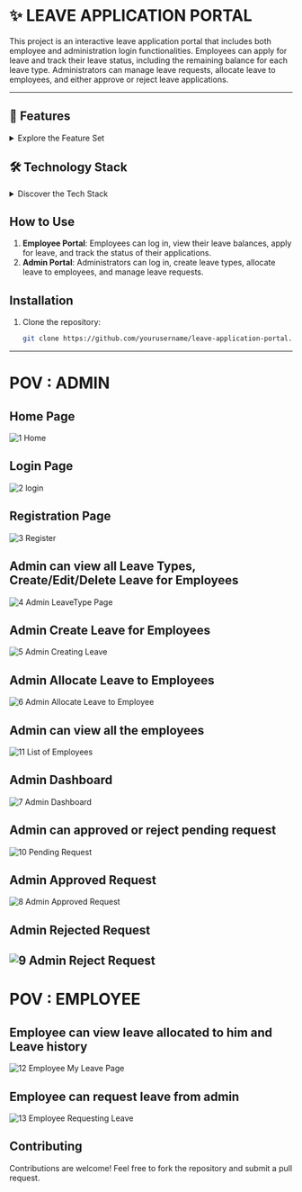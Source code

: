 # ✨ LEAVE APPLICATION PORTAL

This project is an interactive leave application portal that includes both employee and administration login functionalities. Employees can apply for leave and track their leave status, including the remaining balance for each leave type. Administrators can manage leave requests, allocate leave to employees, and either approve or reject leave applications.

---

## 🚀 Features

<details>
  <summary>Explore the Feature Set</summary>
  
  - **Create Leave Types**: Admins can create custom leave types.
  - **Leave Allocation**: Admins can assign a specific number of days to each leave type.
  - **Employee Leave Allocation**: Admins can allocate leave balances to employees.
  - **User Authentication**: Secure login for both employees and administrators.
  - **Apply for Leave**: Employees can apply for leave through the portal.
  - **Leave Request Approval Workflow**: Admins can approve or reject leave requests.
  - **Employee List View**: View all employees and their leave balances.
  - **Leave Request Tracking**: Employees can monitor the status of their leave requests.
  - **Leave Allocation View**: Employees can see the leaves allocated to them.
  - **Leave Request List**: Admins can view all leave requests submitted by employees.
  
</details>


## 🛠️ Technology Stack

<details>
  <summary>Discover the Tech Stack</summary>
  
  - **Backend**: C# (.NET)
  - **Database**: Microsoft SQL
  - **Frontend**: JavaScript, HTML, CSS
  - **Framework**: Entity Framework, Bootstrap
  - **Code Editor**: Visual Studio
  
</details>


## How to Use

1. **Employee Portal**: Employees can log in, view their leave balances, apply for leave, and track the status of their applications.
2. **Admin Portal**: Administrators can log in, create leave types, allocate leave to employees, and manage leave requests.


## Installation

1. Clone the repository:
   ```bash
   git clone https://github.com/yourusername/leave-application-portal.git

-------------------------------------------------------------------------------------------------------------------------------------------------------------

# POV : ADMIN 
## Home Page
![1  Home](https://github.com/user-attachments/assets/c3ee450c-73fb-4534-8b81-1bb02905ecf4)
## Login Page
![2  login](https://github.com/user-attachments/assets/13a1632e-9c74-4cd0-891b-d5b1d3a0a6c1)
## Registration Page
![3  Register](https://github.com/user-attachments/assets/72edbf9f-f48f-4d93-9ae2-3be817bb1a03)
## Admin can view all Leave Types, Create/Edit/Delete Leave for Employees
![4  Admin LeaveType Page](https://github.com/user-attachments/assets/02db5787-36e7-4ef0-89ce-1e33db9d381c)
## Admin Create Leave for Employees
![5  Admin Creating Leave](https://github.com/user-attachments/assets/a125ac31-c15c-4f8c-a061-7f6f59e6df42)
## Admin Allocate Leave to Employees
![6  Admin Allocate Leave to Employee](https://github.com/user-attachments/assets/0131e04c-a1a4-4e45-a069-1b6453fdfced)
## Admin can view all the employees 
![11  List of Employees](https://github.com/user-attachments/assets/a1c270f9-4b7d-492e-bc58-c33c0e2606d1)
## Admin Dashboard
![7  Admin Dashboard](https://github.com/user-attachments/assets/ae8e6ce6-8310-4c0e-b942-faa8a14685be)
## Admin can approved or reject pending request
![10  Pending Request](https://github.com/user-attachments/assets/509efb05-1243-4449-beea-dbe1b273b281)
## Admin Approved Request
![8  Admin Approved Request](https://github.com/user-attachments/assets/15faf2e6-5d79-4277-ade6-8ec5dbfa98f1)
## Admin Rejected Request
![9  Admin Reject Request](https://github.com/user-attachments/assets/bb7a0a84-87f1-4855-ad2f-9436a7867beb)
----------------------------------------------------------------------------------------------------------------------------------------------------------
# POV : EMPLOYEE 
## Employee can view leave allocated to him and Leave history
![12  Employee My Leave Page](https://github.com/user-attachments/assets/72d838e5-e1d4-44e9-bda5-078d58f4db3e)
## Employee can request leave from admin
![13  Employee Requesting Leave](https://github.com/user-attachments/assets/e444567f-0b35-4455-b4a5-4339bcd4b6b2)


## Contributing
Contributions are welcome! Feel free to fork the repository and submit a pull request.



